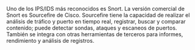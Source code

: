 Uno de los IPS/IDS más reconocidos es Snort. La versión comercial de Snort es Sourcefire de Cisco. Sourcefire tiene la capacidad de realizar el análisis de tráfico y puerto en tiempo real, registrar, buscar y comparar contenido; puede detectar sondas, ataques y escaneos de puertos. También se integra con otras herramientas de terceros para informes, rendimiento y análisis de registros.